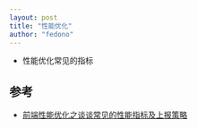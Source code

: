 ```yaml
---
layout: post 
title: "性能优化" 
author: "fedono"
---
```




- 性能优化常见的指标





## 参考

- [前端性能优化之谈谈常见的性能指标及上报策略](https://cloud.tencent.com/developer/article/1623136)

 


